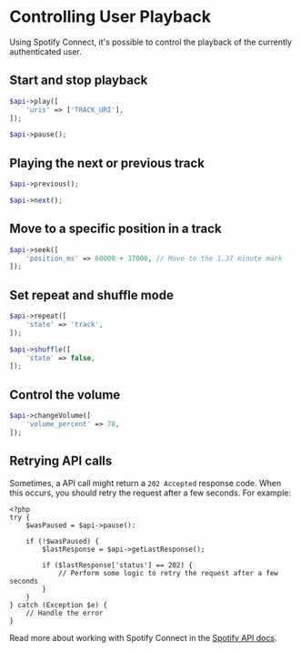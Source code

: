 # Controlling User Playback

Using Spotify Connect, it's possible to control the playback of the currently authenticated user.

## Start and stop playback
```php
$api->play([
    'uris' => ['TRACK_URI'],
]);

$api->pause();
```

## Playing the next or previous track
```php
$api->previous();

$api->next();
```

## Move to a specific position in a track
```php
$api->seek([
    'position_ms' => 60000 + 37000, // Move to the 1.37 minute mark
]);
```

## Set repeat and shuffle mode
```php
$api->repeat([
    'state' => 'track',
]);

$api->shuffle([
    'state' => false,
]);
```

## Control the volume
```php
$api->changeVolume([
    'volume_percent' => 78,
]);
```

## Retrying API calls
Sometimes, a API call might return a `202 Accepted` response code. When this occurs, you should retry the request after a few seconds. For example:

    <?php
    try {
        $wasPaused = $api->pause():

        if (!$wasPaused) {
            $lastResponse = $api->getLastResponse();

            if ($lastResponse['status'] == 202) {
                // Perform some logic to retry the request after a few seconds
            }
        }
    } catch (Exception $e) {
        // Handle the error
    }

Read more about working with Spotify Connect in the [Spotify API docs](https://developer.spotify.com/web-api/working-with-connect/).
